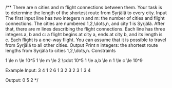/**
There are n cities and m flight connections between them. Your task is to determine the length of the shortest route from Syrjälä to every city.
Input
The first input line has two integers n and m: the number of cities and flight connections. The cities are numbered 1,2,\dots,n, and city 1 is Syrjälä.
After that, there are m lines describing the flight connections. Each line has three integers a, b and c: a flight begins at city a, ends at city b, and its length is c. Each flight is a one-way flight.
You can assume that it is possible to travel from Syrjälä to all other cities.
Output
Print n integers: the shortest route lengths from Syrjälä to cities 1,2,\dots,n.
Constraints

1 \le n \le 10^5
1 \le m \le 2 \cdot 10^5
1 \le a,b \le n
1 \le c \le 10^9

Example
Input:
3 4
1 2 6
1 3 2
3 2 3
1 3 4

Output:
0 5 2
*/